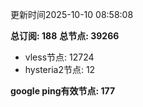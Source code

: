 更新时间2025-10-10 08:58:08

**总订阅: 188**
**总节点: 39266**
- vless节点: 12724
- hysteria2节点: 12

**google ping有效节点: 177**
